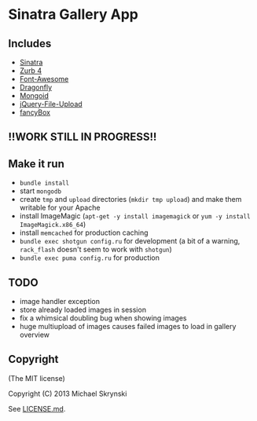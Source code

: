 # Sinatra Gallery App

## Includes
- [Sinatra](http://www.sinatrarb.com)
- [Zurb 4](https://github.com/zurb/foundation)
- [Font-Awesome](http://fortawesome.github.com)
- [Dragonfly](https://github.com/markevans/dragonfly)
- [Mongoid](https://github.com/mongoid/mongoid)
- [jQuery-File-Upload](https://github.com/blueimp/jQuery-File-Upload)
- [fancyBox](https://github.com/fancyapps/fancyBox)

## !!WORK STILL IN PROGRESS!!

## Make it run

- `bundle install`
- start `mongodb`
- create `tmp` and `upload` directories (`mkdir tmp upload`) and make them writable for your Apache
- install ImageMagic (`apt-get -y install imagemagick` or `yum -y install ImageMagick.x86_64`)
- install `memcached` for production caching
- `bundle exec shotgun config.ru` for development (a bit of a warning, `rack_flash` doesn't seem to work with `shotgun`)
- `bundle exec puma config.ru` for production

## TODO
- image handler exception
- store already loaded images in session
- fix a whimsical doubling bug when showing images
- huge multiupload of images causes failed images to load in gallery overview

## Copyright
(The MIT license)

Copyright (C) 2013 Michael Skrynski

See [LICENSE.md](LICENSE.md).
